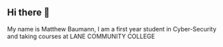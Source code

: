## Hi there 👋
<p>My name is Matthew Baumann, I am a first year student in Cyber-Security and taking courses at LANE COMMUNITY COLLEGE </p>

<!--
**Masterofthegame-714/Masterofthegame-714** is a ✨ _special_ ✨ repository because its `README.md` (this file) appears on your GitHub profile.

Here are some ideas to get you started:

- 🔭 I’m currently working on ...
- 🌱 I’m currently learning ...
- 👯 I’m looking to collaborate on ...
- 🤔 I’m looking for help with ...
- 💬 Ask me about ...
- 📫 How to reach me: ...
- 😄 Pronouns: ...
- ⚡ Fun fact: ...
-->
